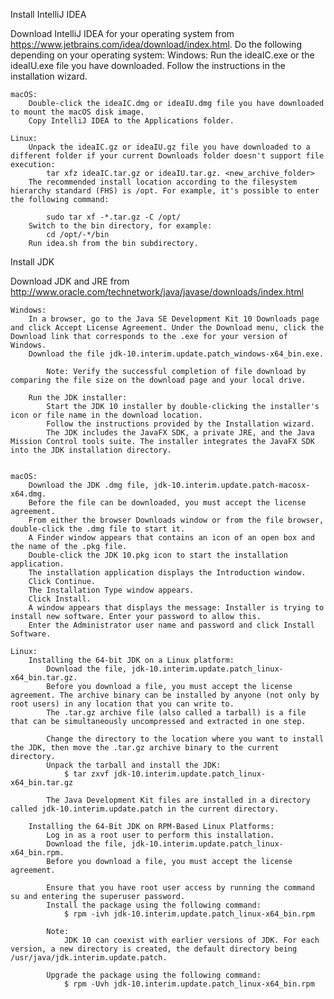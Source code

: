Install IntelliJ IDEA

   Download IntelliJ IDEA for your operating system from https://www.jetbrains.com/idea/download/index.html.
   Do the following depending on your operating system:
   	Windows:
   		Run the ideaIC.exe or the ideaIU.exe file you have downloaded.
   		Follow the instructions in the installation wizard.

   	macOS:
   		Double-click the ideaIC.dmg or ideaIU.dmg file you have downloaded to mount the macOS disk image.
   		Copy IntelliJ IDEA to the Applications folder.

   	Linux:
   		Unpack the ideaIC.gz or ideaIU.gz file you have downloaded to a different folder if your current Downloads folder doesn't support file execution:
   			tar xfz ideaIC.tar.gz or ideaIU.tar.gz. <new_archive_folder>
   		The recommended install location according to the filesystem hierarchy standard (FHS) is /opt. For example, it's possible to enter the following command:

   			sudo tar xf -*.tar.gz -C /opt/
   		Switch to the bin directory, for example:
   			cd /opt/-*/bin
   		Run idea.sh from the bin subdirectory.

   Install JDK

   Download JDK and JRE from http://www.oracle.com/technetwork/java/javase/downloads/index.html

   	Windows:
   		In a browser, go to the Java SE Development Kit 10 Downloads page and click Accept License Agreement. Under the Download menu, click the Download link that corresponds to the .exe for your version of Windows.
   		Download the file jdk-10.interim.update.patch_windows-x64_bin.exe.

   			Note: Verify the successful completion of file download by comparing the file size on the download page and your local drive.

   		Run the JDK installer:
   			Start the JDK 10 installer by double-clicking the installer's icon or file name in the download location.
   			Follow the instructions provided by the Installation wizard.
   			The JDK includes the JavaFX SDK, a private JRE, and the Java Mission Control tools suite. The installer integrates the JavaFX SDK into the JDK installation directory.


   	macOS:
   		Download the JDK .dmg file, jdk-10.interim.update.patch-macosx-x64.dmg.
   		Before the file can be downloaded, you must accept the license agreement.
   		From either the browser Downloads window or from the file browser, double-click the .dmg file to start it.
   		A Finder window appears that contains an icon of an open box and the name of the .pkg file.
   		Double-click the JDK 10.pkg icon to start the installation application.
   		The installation application displays the Introduction window.
   		Click Continue.
   		The Installation Type window appears.
   		Click Install.
   		A window appears that displays the message: Installer is trying to install new software. Enter your password to allow this.
   		Enter the Administrator user name and password and click Install Software.

   	Linux:
   		Installing the 64-bit JDK on a Linux platform:
   			Download the file, jdk-10.interim.update.patch_linux-x64_bin.tar.gz.
   			Before you download a file, you must accept the license agreement. The archive binary can be installed by anyone (not only by root users) in any location that you can write to.
   			The .tar.gz archive file (also called a tarball) is a file that can be simultaneously uncompressed and extracted in one step.

   			Change the directory to the location where you want to install the JDK, then move the .tar.gz archive binary to the current directory.
   			Unpack the tarball and install the JDK:
   				$ tar zxvf jdk-10.interim.update.patch_linux-x64_bin.tar.gz

   			The Java Development Kit files are installed in a directory called jdk-10.interim.update.patch in the current directory.

   		Installing the 64-Bit JDK on RPM-Based Linux Platforms:
   			Log in as a root user to perform this installation.
   			Download the file, jdk-10.interim.update.patch_linux-x64_bin.rpm.
   			Before you download a file, you must accept the license agreement.

   			Ensure that you have root user access by running the command su and entering the superuser password.
   			Install the package using the following command:
   				$ rpm -ivh jdk-10.interim.update.patch_linux-x64_bin.rpm

   			Note:
   				JDK 10 can coexist with earlier versions of JDK. For each version, a new directory is created, the default directory being /usr/java/jdk.interim.update.patch.

   			Upgrade the package using the following command:
   				$ rpm -Uvh jdk-10.interim.update.patch_linux-x64_bin.rpm

